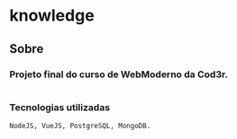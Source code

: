 # knowledge

## Sobre

### Projeto final do curso de WebModerno da Cod3r.
```

```

### Tecnologias utilizadas
```
NodeJS, VueJS, PostgreSQL, MongoDB.
```


